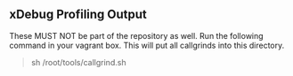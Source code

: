 ## xDebug Profiling Output
These MUST NOT be part of the repository as well.
Run the following command in your vagrant box.
This will put all callgrinds into this directory.
> sh /root/tools/callgrind.sh
